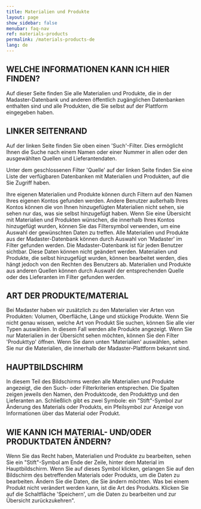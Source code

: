 ```yaml
---
title: Materialien und Produkte
layout: page
show_sidebar: false
menubar: faq-nav
ref: materials-products
permalink: /materials-products-de
lang: de
---
```


## WELCHE INFORMATIONEN KANN ICH HIER FINDEN?
Auf dieser Seite finden Sie alle Materialien und Produkte, die in der Madaster-Datenbank und anderen öffentlich zugänglichen Datenbanken enthalten sind und alle Produkten, die Sie selbst auf der Plattform eingegeben haben. 

## LINKER SEITENRAND
Auf der linken Seite finden Sie oben einen 'Such'-Filter. Dies ermöglicht Ihnen die Suche nach einem Namen oder einer Nummer in allen oder den ausgewählten Quellen und Lieferantendaten.

Unter dem geschlossenen Filter 'Quelle' auf der linken Seite finden Sie eine Liste der verfügbaren Datenbanken mit Materialien und Produkten, auf die Sie Zugriff haben.

Ihre eigenen Materialien und Produkte können durch Filtern auf den Namen Ihres eigenen Kontos gefunden werden. Andere Benutzer außerhalb Ihres Kontos können die von Ihnen hinzugefügten Materialien nicht sehen, sie sehen nur das, was sie selbst hinzugefügt haben. Wenn Sie eine Übersicht mit Materialien und Produkten wünschen, die innerhalb Ihres Kontos hinzugefügt wurden, können Sie das Filtersymbol verwenden, um eine Auswahl der gewünschten Daten zu treffen.
Alle Materialien und Produkte aus der Madaster-Datenbank können durch Auswahl von 'Madaster' im Filter gefunden werden. Die Madaster-Datenbank ist für jeden Benutzer sichtbar. Diese Daten können nicht geändert werden. Materialien und Produkte, die selbst hinzugefügt wurden, können bearbeitet werden, dies hängt jedoch von den Rechten des Benutzers ab.
Materialien und Produkte aus anderen Quellen können durch Auswahl der entsprechenden Quelle oder des Lieferanten im Filter gefunden werden.

## ART DER PRODUKTE/MATERIAL
Bei Madaster haben wir zusätzlich zu den Materialien vier Arten von Produkten: Volumen, Oberfläche, Länge und stückige Produkte. Wenn Sie nicht genau wissen, welche Art von Produkt Sie suchen, können Sie alle vier Typen auswählen. In diesem Fall werden alle Produkte angezeigt. Wenn Sie nur Materialien in der Übersicht sehen möchten, können Sie den Filter 'Produkttyp' öffnen. Wenn Sie dann unten 'Materialien' auswählen, sehen Sie nur die Materialien, die innerhalb der Madaster-Plattform bekannt sind.

## HAUPTBILDSCHIRM
In diesem Teil des Bildschirms werden alle Materialien und Produkte angezeigt, die den Such- oder Filterkriterien entsprechen. Die Spalten zeigen jeweils den Namen, den Produktcode, den Produkttyp und den Lieferanten an. Schließlich gibt es zwei Symbole: ein "Stift"-Symbol zur Änderung des Materials oder Produkts, ein Pfeilsymbol zur Anzeige von Informationen über das Material oder Produkt.

## WIE KANN ICH MATERIAL- UND/ODER PRODUKTDATEN ÄNDERN?
Wenn Sie das Recht haben, Materialien und Produkte zu bearbeiten, sehen Sie ein "Stift"-Symbol am Ende der Zeile, hinter dem Material im Hauptbildschirm. Wenn Sie auf dieses Symbol klicken, gelangen Sie auf den Bildschirm des betreffenden Materials oder Produkts, um die Daten zu bearbeiten. Ändern Sie die Daten, die Sie ändern möchten. Was bei einem Produkt nicht verändert werden kann, ist die Art des Produkts. Klicken Sie auf die Schaltfläche 'Speichern', um die Daten zu bearbeiten und zur Übersicht zurückzukehren".
